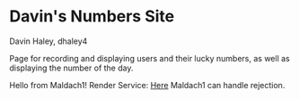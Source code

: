 # Davin's Numbers Site
Davin Haley, dhaley4

Page for recording and displaying users and their lucky numbers, as well as displaying the number of the day.

Hello from Maldach1!
Render Service: [Here](https://sqc-project-dhaley4.onrender.com)
Maldach1 can handle rejection.
